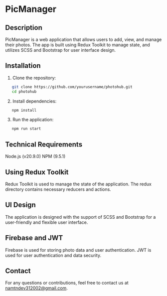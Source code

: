 # PicManager

## Description

PicManager is a web application that allows users to add, view, and manage their photos. The app is built using Redux Toolkit to manage state, and utilizes SCSS and Bootstrap for user interface design.

## Installation

1. Clone the repository:

```bash
   git clone https://github.com/yourusername/photohub.git
   cd photohub
```

2. Install dependencies:

```bash
   npm install
```

3. Run the application:

```bash
   npm run start
```

## Technical Requirements

Node.js (v20.9.0)
NPM (9.5.1)

## Using Redux Toolkit

Redux Toolkit is used to manage the state of the application. The redux directory contains necessary reducers and actions.

## UI Design

The application is designed with the support of SCSS and Bootstrap for a user-friendly and flexible user interface.

## Firebase and JWT

Firebase is used for storing photo data and user authentication.
JWT is used for user authentication and data security.

## Contact

For any questions or contributions, feel free to contact us at namtndev312002@gmail.com.
